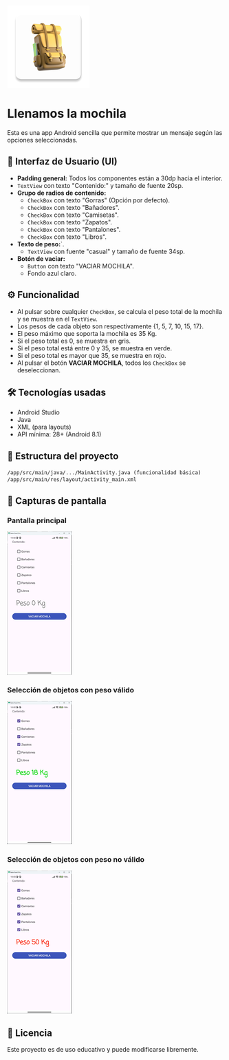 ![Icon](/app/src/main/res/mipmap-xxxhdpi/ic_launcher.webp)

# Llenamos la mochila

Esta es una app Android sencilla que permite mostrar un mensaje según las opciones seleccionadas.

## 📱 Interfaz de Usuario (UI)

- **Padding general:** Todos los componentes están a 30dp hacia el interior.
- `TextView` con texto "Contenido:" y tamaño de fuente 20sp.
- **Grupo de radios de contenido:**
  - `CheckBox` con texto "Gorras" (Opción por defecto).
  - `CheckBox` con texto "Bañadores".
  - `CheckBox` con texto "Camisetas".
  - `CheckBox` con texto "Zapatos".
  - `CheckBox` con texto "Pantalones".
  - `CheckBox` con texto "Libros".
- **Texto de peso:**`.
  - `TextView` con fuente "casual" y tamaño de fuente 34sp.
- **Botón de vaciar:**
  - `Button` con texto "VACIAR MOCHILA".
  - Fondo azul claro.

## ⚙️ Funcionalidad

- Al pulsar sobre cualquier `CheckBox`, se calcula el peso total de la mochila y se muestra en el `TextView`.
- Los pesos de cada objeto son respectivamente {1, 5, 7, 10, 15, 17}.
- El peso máximo que soporta la mochila es 35 Kg.
- Si el peso total es 0, se muestra en gris.
- Si el peso total está entre 0 y 35, se muestra en verde.
- Si el peso total es mayor que 35, se muestra en rojo.
- Al pulsar el botón **VACIAR MOCHILA**, todos los `CheckBox` se deseleccionan.

## 🛠️ Tecnologías usadas

- Android Studio
- Java
- XML (para layouts)
- API mínima: 28+ (Android 8.1)

## 📂 Estructura del proyecto

```
/app/src/main/java/.../MainActivity.java (funcionalidad básica)
/app/src/main/res/layout/activity_main.xml
```

## 📸 Capturas de pantalla

### Pantalla principal

![Pantalla principal](screenshots/inicio.png)

### Selección de objetos con peso válido

![Resultado](screenshots/pesovalido.png)

### Selección de objetos con peso no válido

![Resultado](screenshots/pesoerror.png)

## 📄 Licencia

Este proyecto es de uso educativo y puede modificarse libremente.